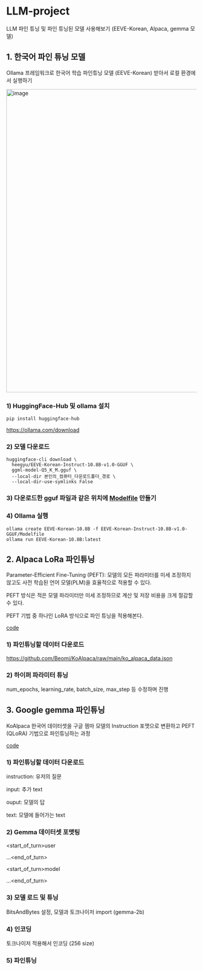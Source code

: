 # LLM-project
LLM 파인 튜닝 및 파인 튜닝된 모델 사용해보기 (EEVE-Korean, Alpaca, gemma 모델)


## 1. 한국어 파인 튜닝 모델
Ollama 프레임워크로 한국어 학습 파인튜닝 모델 (EEVE-Korean) 받아서 로컬 환경에서 실행하기

<img width="803" alt="image" src="https://github.com/yammayamm/LLM-project/assets/49015100/4f045ac1-aa6f-4500-83ad-adf8e78e8b92">


### 1) HuggingFace-Hub 및 ollama 설치
```
pip install huggingface-hub
```
https://ollama.com/download

### 2) 모델 다운로드
```
huggingface-cli download \
  heegyu/EEVE-Korean-Instruct-10.8B-v1.0-GGUF \
  ggml-model-Q5_K_M.gguf \
  --local-dir 본인의_컴퓨터_다운로드폴더_경로 \
  --local-dir-use-symlinks False
```
### 3) 다운로드한 gguf 파일과 같은 위치에 [Modelfile](https://github.com/yammayamm/LLM-project/blob/main/Modelfile) 만들기

### 4) Ollama 실행
```
ollama create EEVE-Korean-10.8B -f EEVE-Korean-Instruct-10.8B-v1.0-GGUF/Modelfile
ollama run EEVE-Korean-10.8B:latest
```

## 2. Alpaca LoRa 파인튜닝

Parameter-Efficient Fine-Tuning (PEFT): 모델의 모든 파라미터를 미세 조정하지 않고도 사전 학습된 언어 모델(PLM)을 효율적으로 적용할 수 있다.

PEFT 방식은 적은 모델 파라미터만 미세 조정하므로 계산 및 저장 비용을 크게 절감할 수 있다.

PEFT 기법 중 하나인 LoRA 방식으로 파인 튜닝을 적용해본다.

[code](https://github.com/yammayamm/LLM-project/blob/main/LLaMa_Alpaca_LoRA_%E1%84%91%E1%85%A1%E1%84%8B%E1%85%B5%E1%86%AB%E1%84%90%E1%85%B2%E1%84%82%E1%85%B5%E1%86%BC.ipynb)

### 1) 파인튜닝할 데이터 다운로드

https://github.com/Beomi/KoAlpaca/raw/main/ko_alpaca_data.json

### 2) 하이퍼 파라미터 튜닝

num_epochs, learning_rate, batch_size, max_step 등 수정하며 진행

## 3. Google gemma 파인튜닝

KoAlpaca 한국어 데이터셋을 구글 젬마 모델의 Instruction 포맷으로 변환하고 PEFT (QLoRA) 기법으로 파인튜닝하는 과정

[code](https://github.com/yammayamm/LLM-project/blob/main/gemma_finetuning_koalpaca.ipynb)

### 1) 파인튜닝할 데이터 다운로드

instruction: 유저의 질문

input: 추가 text

ouput: 모델의 답

text: 모델에 들어가는 text

### 2) Gemma 데이터셋 포맷팅

<start_of_turn>user

...<end_of_turn>

<start_of_turn>model

...<end_of_turn>

### 3) 모델 로드 및 튜닝

BitsAndBytes 설정, 모델과 토크나이저 import (gemma-2b)

### 4) 인코딩

토크나이저 적용해서 인코딩 (256 size)

### 5) 파인튜닝
